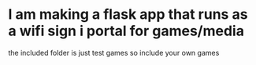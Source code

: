 # I am making a flask app that runs as a wifi sign i portal for games/media
the included folder is just test games so include your own games